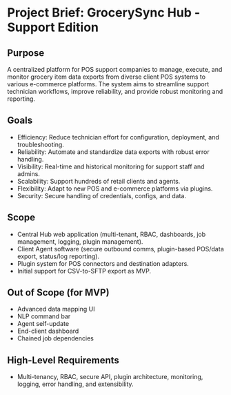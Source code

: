 # Project Brief: GrocerySync Hub - Support Edition

## Purpose
A centralized platform for POS support companies to manage, execute, and monitor grocery item data exports from diverse client POS systems to various e-commerce platforms. The system aims to streamline support technician workflows, improve reliability, and provide robust monitoring and reporting.

## Goals
- Efficiency: Reduce technician effort for configuration, deployment, and troubleshooting.
- Reliability: Automate and standardize data exports with robust error handling.
- Visibility: Real-time and historical monitoring for support staff and admins.
- Scalability: Support hundreds of retail clients and agents.
- Flexibility: Adapt to new POS and e-commerce platforms via plugins.
- Security: Secure handling of credentials, configs, and data.

## Scope
- Central Hub web application (multi-tenant, RBAC, dashboards, job management, logging, plugin management).
- Client Agent software (secure outbound comms, plugin-based POS/data export, status/log reporting).
- Plugin system for POS connectors and destination adapters.
- Initial support for CSV-to-SFTP export as MVP.

## Out of Scope (for MVP)
- Advanced data mapping UI
- NLP command bar
- Agent self-update
- End-client dashboard
- Chained job dependencies

## High-Level Requirements
- Multi-tenancy, RBAC, secure API, plugin architecture, monitoring, logging, error handling, and extensibility. 